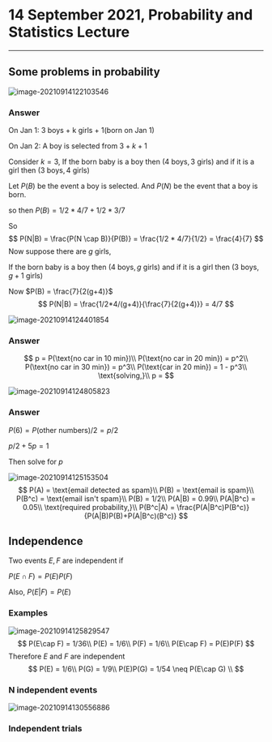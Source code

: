 # 14 September 2021, Probability and Statistics Lecture

***

## Some problems in probability

![image-20210914122103546](C:\Users\gpaul\AppData\Roaming\Typora\typora-user-images\image-20210914122103546.png)

### Answer

On Jan 1: 3 boys + k girls + 1(born on Jan 1)

On Jan 2: A boy is selected from $3+k+1$

Consider $k = 3$, If the born baby is a boy then $(4 \text{ boys},3\text{ girls})$ and if it is a girl then $(3 \text{ boys},4\text{ girls})$

Let $P(B)$ be the event a boy is selected. And $P(N)$ be the event that a boy is born.

so then $P(B) = 1/2 * 4/7 + 1/2*3/7$

So 
$$
P(N|B) = \frac{P(N \cap B)}{P(B)} = \frac{1/2 * 4/7}{1/2} = \frac{4}{7}
$$
Now suppose there are $g$ girls,

If the born baby is a boy then $(4 \text{ boys},g\text{ girls})$ and if it is a girl then $(3 \text{ boys},g+1\text{ girls})$

Now $P(B) = \frac{7}{2(g+4)}$
$$
P(N|B) = \frac{1/2*4/(g+4)}{\frac{7}{2(g+4)}} = 4/7
$$


![image-20210914124401854](C:\Users\gpaul\AppData\Roaming\Typora\typora-user-images\image-20210914124401854.png)

### Answer

$$
p = P(\text{no car in 10 min})\\
P(\text{no car in 20 min}) = p^2\\
P(\text{no car in 30 min}) = p^3\\
P(\text{car in 20 min}) = 1 - p^3\\
\text{solving,}\\
p = 
$$

<img src="C:\Users\gpaul\AppData\Roaming\Typora\typora-user-images\image-20210914124805823.png" alt="image-20210914124805823"  />

### Answer

$P(6) = P(\text{other numbers})/2 = p/2$

$p/2 + 5p = 1$

Then solve for $p$

![image-20210914125153504](C:\Users\gpaul\AppData\Roaming\Typora\typora-user-images\image-20210914125153504.png)
$$
P(A) = \text{email detected as spam}\\
P(B) = \text{email is spam}\\
P(B^c) = \text{email isn't spam}\\
P(B) = 1/2\\
P(A|B) = 0.99\\
P(A|B^c) = 0.05\\
\text{required probability,}\\
P(B^c|A) = \frac{P(A|B^c)P(B^c)}{P(A|B)P(B)+P(A|B^c)(B^c)}
$$

## Independence

Two events $E,F$ are independent if

$P(E\cap F)=P(E)P(F)$

Also, $P(E|F) = P(E)$

### Examples

![image-20210914125829547](C:\Users\gpaul\AppData\Roaming\Typora\typora-user-images\image-20210914125829547.png)
$$
P(E\cap F) = 1/36\\
P(E) = 1/6\\
P(F) = 1/6\\
P(E\cap F) = P(E)P(F)
$$
Therefore $E$ and $F$ are independent
$$
P(E) = 1/6\\
P(G) = 1/9\\
P(E)P(G) = 1/54 \neq P(E\cap G) \\
$$

### N independent events

![image-20210914130556886](C:\Users\gpaul\AppData\Roaming\Typora\typora-user-images\image-20210914130556886.png)

### Independent trials

